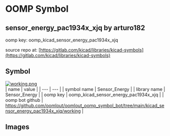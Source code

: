 # OOMP Symbol  
## sensor_energy_pac1934x_xjq  by arturo182  
  
oomp key: oomp_kicad_sensor_energy_pac1934x_xjq  
  
source repo at: [https://gitlab.com/kicad/libraries/kicad-symbols](https://gitlab.com/kicad/libraries/kicad-symbols)  
## Symbol  
  
[![working.png](working_600.png)](working.png)  
| name | value | 
| --- | --- | 
| symbol name | Sensor_Energy | 
| library name | Sensor_Energy | 
| oomp key | oomp_kicad_sensor_energy_pac1934x_xjq | 
| oomp bot github | https://github.com/oomlout/oomlout_oomp_symbol_bot/tree/main/kicad_sensor_energy_pac1934x_xjq/working | 
## Images  
